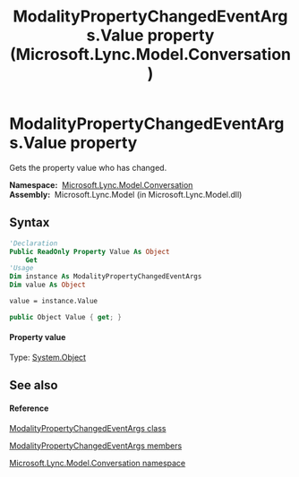 ﻿---
title: ModalityPropertyChangedEventArgs.Value property  (Microsoft.Lync.Model.Conversation)
TOCTitle: 'Value property '
ms:assetid: P:Microsoft.Lync.Model.Conversation.ModalityPropertyChangedEventArgs.Value_DI_3_UC_OCS14MrefLyncWPF
ms:mtpsurl: https://msdn.microsoft.com/en-us/library/microsoft.lync.model.conversation.modalitypropertychangedeventargs.value_di_3_uc_ocs14mreflyncwpf(v=office.15)
ms:contentKeyID: 48599889
ms.date: 07/28/2014
mtps_version: v=office.15
f1_keywords:
- Microsoft.Lync.Model.Conversation.ModalityPropertyChangedEventArgs.Value
dev_langs:
- CSharp
- JScript
- VB
- other
---

# ModalityPropertyChangedEventArgs.Value property

Gets the property value who has changed.

**Namespace:**  [Microsoft.Lync.Model.Conversation](microsoft-lync-model-conversation-namespace_2.md)  
**Assembly:**  Microsoft.Lync.Model (in Microsoft.Lync.Model.dll)

## Syntax

``` vb
'Declaration
Public ReadOnly Property Value As Object
    Get
'Usage
Dim instance As ModalityPropertyChangedEventArgs
Dim value As Object

value = instance.Value
```

``` csharp
public Object Value { get; }
```

#### Property value

Type: [System.Object](http://msdn2.microsoft.com/en-us/library/e5kfa45b)  

## See also

#### Reference

[ModalityPropertyChangedEventArgs class](modalitypropertychangedeventargs-class-microsoft-lync-model-conversation_2.md)

[ModalityPropertyChangedEventArgs members](modalitypropertychangedeventargs-members-microsoft-lync-model-conversation_2.md)

[Microsoft.Lync.Model.Conversation namespace](microsoft-lync-model-conversation-namespace_2.md)

